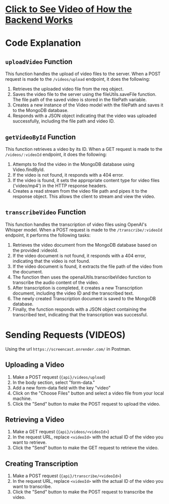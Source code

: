 # [Click to See Video of How the Backend Works](https://drive.google.com/file/d/1CFC1kEdsl-hG13KeN-Ym5i4BknPfTlZJ/view?usp=sharing)

# Code Explanation

## `uploadVideo` Function

This function handles the upload of video files to the server. When a POST request is made to the `/videos/upload` endpoint, it does the following:

1. Retrieves the uploaded video file from the req object.
2. Saves the video file to the server using the fileUtils.saveFile function. The file path of the saved video is stored in the filePath variable.
3. Creates a new instance of the Video model with the filePath and saves it to the MongoDB database.
4. Responds with a JSON object indicating that the video was uploaded successfully, including the file path and video ID.

## `getVideoById` Function

This function retrieves a video by its ID. When a GET request is made to the `/videos/:videoId` endpoint, it does the following:

1. Attempts to find the video in the MongoDB database using Video.findById.
2. If the video is not found, it responds with a 404 error.
3. If the video is found, it sets the appropriate content type for video files ('video/mp4') in the HTTP response headers.
4. Creates a read stream from the video file path and pipes it to the response object. This allows the client to stream and view the video.

## `transcribeVideo` Function

This function handles the transcription of video files using OpenAI's Whisper model. When a POST request is made to the `/transcribe/:videoId` endpoint, it performs the following tasks:

1. Retrieves the video document from the MongoDB database based on the provided :videoId.
2. If the video document is not found, it responds with a 404 error, indicating that the video is not found.
3. If the video document is found, it extracts the file path of the video from the document.
4. The function then uses the openaiUtils.transcribeVideo function to transcribe the audio content of the video.
5. After transcription is completed, it creates a new Transcription document, including the video ID and the transcribed text.
6. The newly created Transcription document is saved to the MongoDB database.
7. Finally, the function responds with a JSON object containing the transcribed text, indicating that the transcription was successful.

# Sending Requests (VIDEOS)

Using the url `https://screencast.onrender.com/` in Postman.

## Uploading a Video
1. Make a POST request (`{api}/videos/upload`)
2. In the body section, select "form-data."
3. Add a new form-data field with the key "video"
4. Click on the "Choose Files" button and select a video file from your local machine.
5. Click the "Send" button to make the POST request to upload the video.

## Retrieving a Video
1. Make a GET request (`{api}/videos/<videoId>`)
2. In the request URL, replace `<videoId>` with the actual ID of the video you want to retrieve.
3. Click the "Send" button to make the GET request to retrieve the video.

## Creating Transcription
1. Make a POST request (`{api}/transcribe/<videoId>`)
2. In the request URL, replace `<videoId>` with the actual ID of the video you want to transcribe.
3. Click the "Send" button to make the POST request to transcribe the video.